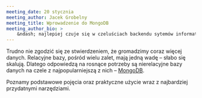 ```yaml
---
meeting_date: 20 stycznia
meeting_author: Jacek Grobelny
meeting_title: Wprowadzenie do MongoDB
meeting_author_bio: >
    &ndash; najlepiej czuje się w czeluściach backendu sytemów informatycznych. Lubi rozwiązywać problemy szczególnie w momencie, gdy zaczynają powstawać o nich memy. Tata dwóch urwisów. W wolnym czasie chłonie, choć nie bezkrytycznie, wszelkie przejawy popkultury ze szczególną słabością do dwunastej muzy
---
```


Trudno nie zgodzić się ze stwierdzeniem, że gromadzimy coraz więcej danych. Relacyjne bazy, pośród wielu zalet, mają jedną wadę &ndash; słabo się skalują. Dlatego odpowiedzą na rosnące potrzeby są nierelacyjne bazy danych na czele z najpopularniejszą z nich &ndash; [MongoDB]. 

Poznamy podstawowe pojęcia oraz praktyczne użycie wraz z najbardziej przydatnymi narzędziami.

[MongoDB]: https://www.mongodb.com/